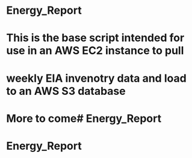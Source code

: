 # Energy_Report
# This is the base script intended for use in an AWS EC2 instance to pull
# weekly EIA invenotry data and load to an AWS S3 database
# More to come# Energy_Report
# Energy_Report
